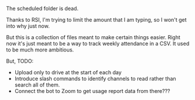 The scheduled folder is dead.

Thanks to RSI, I'm trying to limit the amount that I am typing, so I won't get into why just now.

But this is a collection of files meant to make certain things easier. Right now it's just meant to be a way to track weekly attendance in a CSV. It used to be much more ambitious.

But, TODO:
- Upload only to drive at the start of each day
- Introduce slash commands to identify channels to read rather than search all of them.
- Connect the bot to Zoom to get usage report data from there???
